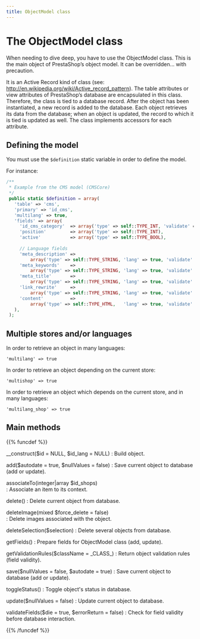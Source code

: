 ```yaml
---
title: ObjectModel class
---
```


# The ObjectModel class

When needing to dive deep, you have to use the ObjectModel class. This is the main object of PrestaShop’s object model. It can be overridden… with precaution.

It is an Active Record kind of class (see: http://en.wikipedia.org/wiki/Active_record_pattern). The table attributes or view attributes of PrestaShop’s database are encapsulated in this class. Therefore, the class is tied to a database record. After the object has been instantiated, a new record is added to the database. Each object retrieves its data from the database; when an object is updated, the record to which it is tied is updated as well. The class implements accessors for each attribute.

## Defining the model

You must use the `$definition` static variable in order to define the model.

For instance:

```php
/**
 * Example from the CMS model (CMSCore)
 */
 public static $definition = array(
   'table' => 'cms',
   'primary' => 'id_cms',
   'multilang' => true,
   'fields' => array(
     'id_cms_category'  => array('type' => self::TYPE_INT, 'validate' => 'isUnsignedInt'),
     'position'         => array('type' => self::TYPE_INT),
     'active'           => array('type' => self::TYPE_BOOL),
 
     // Language fields
     'meta_description' =>
         array('type' => self::TYPE_STRING, 'lang' => true, 'validate' => 'isGenericName', 'size' => 255),
     'meta_keywords'    =>
         array('type' => self::TYPE_STRING, 'lang' => true, 'validate' => 'isGenericName', 'size' => 255),
     'meta_title'       =>
         array('type' => self::TYPE_STRING, 'lang' => true, 'validate' => 'isGenericName', 'required' => true, 'size' => 128),
     'link_rewrite'     =>
         array('type' => self::TYPE_STRING, 'lang' => true, 'validate' => 'isLinkRewrite', 'required' => true, 'size' => 128),
     'content'          =>
         array('type' => self::TYPE_HTML,   'lang' => true, 'validate' => 'isString', 'size' => 3999999999999),
   ),
 );
```

## Multiple stores and/or languages

In order to retrieve an object in many languages:

```
'multilang' => true
```

In order to retrieve an object depending on the current store:

```
'multishop' => true
```

In order to retrieve an object which depends on the current store, and in many languages:

```
'multilang_shop' => true
```

## Main methods



{{% funcdef %}}

__construct($id = NULL, $id_lang = NULL)
: 
    Build object.
        
add($autodate = true, $nullValues = false)
: 
    Save current object to database (add or update).

associateTo(integer|array $id_shops)	
: 
    Associate an item to its context.

delete()
: 
    Delete current object from database.

deleteImage(mixed $force_delete = false)	
: 
    Delete images associated with the object.

deleteSelection($selection)
: 
    Delete several objects from database.

getFields()
: 
    Prepare fields for ObjectModel class (add, update).

getValidationRules($className = \_CLASS\_)
: 
    Return object validation rules (field validity).

save($nullValues = false, $autodate = true)
: 
    Save current object to database (add or update).

toggleStatus()
: 
    Toggle object's status in database.

update($nullValues = false)
: 
    Update current object to database.

validateFields($die = true, $errorReturn = false)
: 
    Check for field validity before database interaction.

{{% /funcdef %}}
